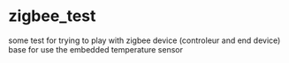 # zigbee_test
some test for trying to play with zigbee device (controleur and end device) base for use the embedded temperature sensor
